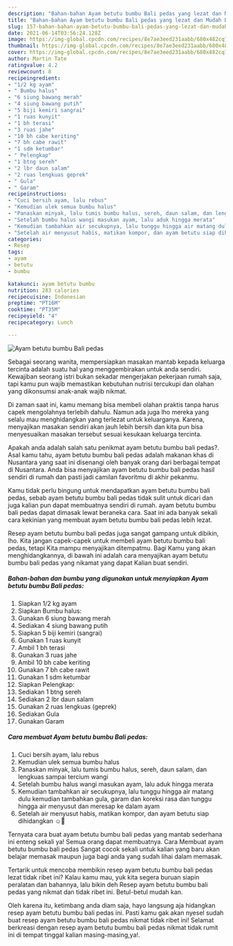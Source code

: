 ```yaml
---
description: "Bahan-bahan Ayam betutu bumbu Bali pedas yang lezat dan Mudah Dibuat"
title: "Bahan-bahan Ayam betutu bumbu Bali pedas yang lezat dan Mudah Dibuat"
slug: 157-bahan-bahan-ayam-betutu-bumbu-bali-pedas-yang-lezat-dan-mudah-dibuat
date: 2021-06-14T03:56:24.128Z
image: https://img-global.cpcdn.com/recipes/8e7ae3eed231aabb/680x482cq70/ayam-betutu-bumbu-bali-pedas-foto-resep-utama.jpg
thumbnail: https://img-global.cpcdn.com/recipes/8e7ae3eed231aabb/680x482cq70/ayam-betutu-bumbu-bali-pedas-foto-resep-utama.jpg
cover: https://img-global.cpcdn.com/recipes/8e7ae3eed231aabb/680x482cq70/ayam-betutu-bumbu-bali-pedas-foto-resep-utama.jpg
author: Martin Tate
ratingvalue: 4.2
reviewcount: 8
recipeingredient:
- "1/2 kg ayam"
- " Bumbu halus"
- "6 siung bawang merah"
- "4 siung bawang putih"
- "5 biji kemiri sangrai"
- "1 ruas kunyit"
- "1 bh terasi"
- "3 ruas jahe"
- "10 bh cabe keriting"
- "7 bh cabe rawit"
- "1 sdm ketumbar"
- " Pelengkap"
- "1 btng sereh"
- "2 lbr daun salam"
- "2 ruas lengkuas geprek"
- " Gula"
- " Garam"
recipeinstructions:
- "Cuci bersih ayam, lalu rebus"
- "Kemudian ulek semua bumbu halus"
- "Panaskan minyak, lalu tumis bumbu halus, sereh, daun salam, dan lengkuas sampai tercium wangi"
- "Setelah bumbu halus wangi masukan ayam, lalu aduk hingga merata"
- "Kemudian tambahkan air secukupnya, lalu tunggu hingga air matang dulu kemudian tambahkan gula, garam dan koreksi rasa dan tunggu hingga air menyusut dan meresap ke dalam ayam"
- "Setelah air menyusut habis, matikan kompor, dan ayam betutu siap dihidangkan ☺️🤤"
categories:
- Resep
tags:
- ayam
- betutu
- bumbu

katakunci: ayam betutu bumbu 
nutrition: 283 calories
recipecuisine: Indonesian
preptime: "PT16M"
cooktime: "PT35M"
recipeyield: "4"
recipecategory: Lunch

---
```



![Ayam betutu bumbu Bali pedas](https://img-global.cpcdn.com/recipes/8e7ae3eed231aabb/680x482cq70/ayam-betutu-bumbu-bali-pedas-foto-resep-utama.jpg)

Sebagai seorang wanita, mempersiapkan masakan mantab kepada keluarga tercinta adalah suatu hal yang menggembirakan untuk anda sendiri. Kewajiban seorang istri bukan sekadar mengerjakan pekerjaan rumah saja, tapi kamu pun wajib memastikan kebutuhan nutrisi tercukupi dan olahan yang dikonsumsi anak-anak wajib nikmat.

Di zaman  saat ini, kamu memang bisa membeli olahan praktis tanpa harus capek mengolahnya terlebih dahulu. Namun ada juga lho mereka yang selalu mau menghidangkan yang terlezat untuk keluarganya. Karena, menyajikan masakan sendiri akan jauh lebih bersih dan kita pun bisa menyesuaikan masakan tersebut sesuai kesukaan keluarga tercinta. 



Apakah anda adalah salah satu penikmat ayam betutu bumbu bali pedas?. Asal kamu tahu, ayam betutu bumbu bali pedas adalah makanan khas di Nusantara yang saat ini disenangi oleh banyak orang dari berbagai tempat di Nusantara. Anda bisa menyajikan ayam betutu bumbu bali pedas hasil sendiri di rumah dan pasti jadi camilan favoritmu di akhir pekanmu.

Kamu tidak perlu bingung untuk mendapatkan ayam betutu bumbu bali pedas, sebab ayam betutu bumbu bali pedas tidak sulit untuk dicari dan juga kalian pun dapat membuatnya sendiri di rumah. ayam betutu bumbu bali pedas dapat dimasak lewat beraneka cara. Saat ini ada banyak sekali cara kekinian yang membuat ayam betutu bumbu bali pedas lebih lezat.

Resep ayam betutu bumbu bali pedas juga sangat gampang untuk dibikin, lho. Kita jangan capek-capek untuk membeli ayam betutu bumbu bali pedas, tetapi Kita mampu menyajikan ditempatmu. Bagi Kamu yang akan menghidangkannya, di bawah ini adalah cara menyajikan ayam betutu bumbu bali pedas yang nikamat yang dapat Kalian buat sendiri.

<!--inarticleads1-->

##### Bahan-bahan dan bumbu yang digunakan untuk menyiapkan Ayam betutu bumbu Bali pedas:

1. Siapkan 1/2 kg ayam
1. Siapkan  Bumbu halus:
1. Gunakan 6 siung bawang merah
1. Sediakan 4 siung bawang putih
1. Siapkan 5 biji kemiri (sangrai)
1. Gunakan 1 ruas kunyit
1. Ambil 1 bh terasi
1. Gunakan 3 ruas jahe
1. Ambil 10 bh cabe keriting
1. Gunakan 7 bh cabe rawit
1. Gunakan 1 sdm ketumbar
1. Siapkan  Pelengkap:
1. Sediakan 1 btng sereh
1. Sediakan 2 lbr daun salam
1. Gunakan 2 ruas lengkuas (geprek)
1. Sediakan  Gula
1. Gunakan  Garam




<!--inarticleads2-->

##### Cara membuat Ayam betutu bumbu Bali pedas:

1. Cuci bersih ayam, lalu rebus
1. Kemudian ulek semua bumbu halus
1. Panaskan minyak, lalu tumis bumbu halus, sereh, daun salam, dan lengkuas sampai tercium wangi
1. Setelah bumbu halus wangi masukan ayam, lalu aduk hingga merata
1. Kemudian tambahkan air secukupnya, lalu tunggu hingga air matang dulu kemudian tambahkan gula, garam dan koreksi rasa dan tunggu hingga air menyusut dan meresap ke dalam ayam
1. Setelah air menyusut habis, matikan kompor, dan ayam betutu siap dihidangkan ☺️🤤




Ternyata cara buat ayam betutu bumbu bali pedas yang mantab sederhana ini enteng sekali ya! Semua orang dapat membuatnya. Cara Membuat ayam betutu bumbu bali pedas Sangat cocok sekali untuk kalian yang baru akan belajar memasak maupun juga bagi anda yang sudah lihai dalam memasak.

Tertarik untuk mencoba membikin resep ayam betutu bumbu bali pedas lezat tidak ribet ini? Kalau kamu mau, yuk kita segera buruan siapin peralatan dan bahannya, lalu bikin deh Resep ayam betutu bumbu bali pedas yang nikmat dan tidak ribet ini. Betul-betul mudah kan. 

Oleh karena itu, ketimbang anda diam saja, hayo langsung aja hidangkan resep ayam betutu bumbu bali pedas ini. Pasti kamu gak akan nyesel sudah buat resep ayam betutu bumbu bali pedas nikmat tidak ribet ini! Selamat berkreasi dengan resep ayam betutu bumbu bali pedas nikmat tidak rumit ini di tempat tinggal kalian masing-masing,ya!.


